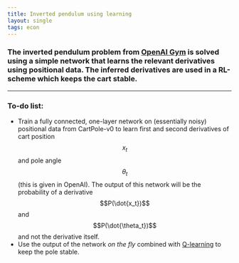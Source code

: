 ```yaml
---
title: Inverted pendulum using learning
layout: single
tags: econ
---
```


### The inverted pendulum problem from [OpenAI Gym](https://gym.openai.com/envs/CartPole-v0) is solved using a simple network that learns the relevant derivatives using positional data. The inferred derivatives are used in a RL-scheme which keeps the cart stable. 

---

### To-do list: 

- Train a fully connected, one-layer network on (essentially noisy) positional data from CartPole-v0 to learn first and second derivatives of cart position $$x_t$$ and pole angle $$\theta_t$$ (this is given in OpenAI). The output of this network will be the probability of a derivative $$P(\dot{x_t})$$ and $$P(\dot{\theta_t})$$ and not the derivative itself. 
- Use the output of the network _on the fly_ combined with [Q-learning](https://en.wikipedia.org/wiki/Q-learning) to keep the pole stable. 